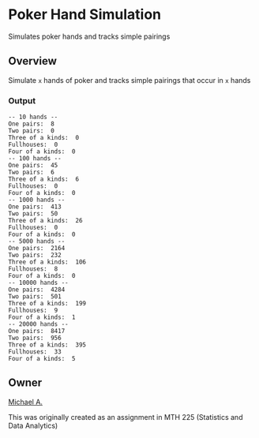 # Poker Hand Simulation

Simulates poker hands and tracks simple pairings

## Overview

Simulate `x` hands of poker and tracks simple pairings that occur in `x` hands

### Output

```
-- 10 hands --
One pairs:  8
Two pairs:  0
Three of a kinds:  0
Fullhouses:  0
Four of a kinds:  0
-- 100 hands --
One pairs:  45
Two pairs:  6
Three of a kinds:  6
Fullhouses:  0
Four of a kinds:  0
-- 1000 hands --
One pairs:  413
Two pairs:  50
Three of a kinds:  26
Fullhouses:  0
Four of a kinds:  0
-- 5000 hands --
One pairs:  2164
Two pairs:  232
Three of a kinds:  106
Fullhouses:  8
Four of a kinds:  0
-- 10000 hands --
One pairs:  4284
Two pairs:  501
Three of a kinds:  199
Fullhouses:  9
Four of a kinds:  1
-- 20000 hands --
One pairs:  8417
Two pairs:  956
Three of a kinds:  395
Fullhouses:  33
Four of a kinds:  5
```

## Owner

[Michael A.](https://linkedin.com/in/magarenzo)

This was originally created as an assignment in MTH 225 (Statistics and Data Analytics)
